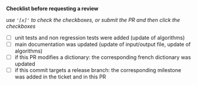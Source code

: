 **Checklist before requesting a review**

*use `'[x]'` to check the checkboxes, or submit the PR and then click the checkboxes*

- [ ] unit tests and non regression tests were added (update of algorithms)
- [ ] main documentation was updated (update of input/output file, update of algorithms)
- [ ] if this PR modifies a dictionary: the corresponding french dictionary was updated
- [ ] if this commit targets a release branch: the corresponding milestone was added in the ticket and in this PR
